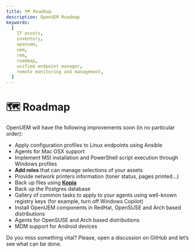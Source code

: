 ```yaml
---
title: 🗺️ Roadmap
description: OpenUEM Roadmap
keywords:
  [
    IT assets,
    inventory,
    openuem,
    uem,
    rmm,
    roadmap,
    unified endpoint manager,
    remote monitoring and management,
  ]
---
```


# 🗺️ Roadmap

OpenUEM will have the following improvements soon (in no particular order):

- Apply configuration profiles to Linux endpoints using Ansible
- Agents for Mac OSX support
- Implement MSI installation and PowerShell script execution through Windows profiles
- **Add roles** that can manage selections of your assets
- Provide network printers information (toner status, pages printed...)
- Back up files using [**Kopia**](https://kopia.io/)
- Back up the Postgres database
- Gallery of common tasks to apply to your agents using well-known registry keys (for example, turn off Windows Copilot)
- Install OpenUEM components in RedHat, OpenSUSE and Arch based distributions
- Agents for OpenSUSE and Arch based distributions
- MDM support for Android devices

Do you miss something vital? Please, open a discussion on GitHub and let’s see what can be done.
